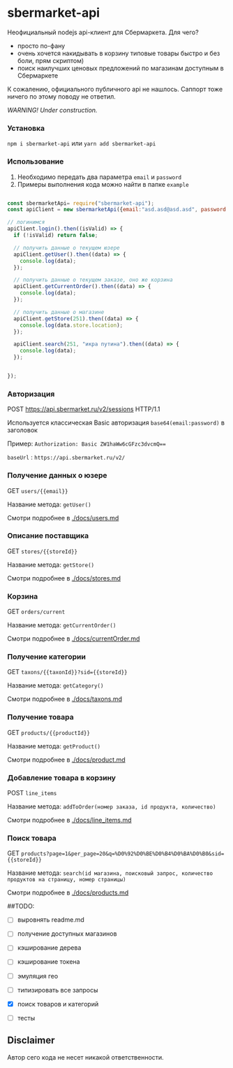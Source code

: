 # sbermarket-api
Неофициальный nodejs api-клиент для Сбермаркета. Для чего?
- просто по-фану
- очень хочется  накидывать в корзину типовые товары быстро и без боли, прям скриптом)
- поиск наилучших ценовых предложений по магазинам доступным в Сбермаркете

К сожалению, официального публичного api не нашлось. Саппорт тоже ничего по этому поводу не ответил.

*WARNING! Under construction.*

### Установка
```npm i sbermarket-api```
 или
```yarn add sbermarket-api```

### Использование
1. Необходимо передать два параметра `email` и `password`
3. Примеры выполнения кода можно найти в папке `example`

```JavaScript

const sbermarketApi= require("sbermarket-api");
const apiClient = new sbermarketApi({email:"asd.asd@asd.asd", password:"asdasd123"});

// логинимся
apiClient.login().then((isValid) => {
  if (!isValid) return false;

  // получить данные о текущем юзере
  apiClient.getUser().then((data) => {
    console.log(data);
  });

  // получить данные о текущем заказе, оно же корзина
  apiClient.getCurrentOrder().then((data) => {
    console.log(data);
  });

  // получить данные о магазине
  apiClient.getStore(251).then((data) => {
    console.log(data.store.location);
  });

  apiClient.search(251, "икра путина").then((data) => {
    console.log(data);
  });


});
```


### Авторизация

POST https://api.sbermarket.ru/v2/sessions HTTP/1.1

Используется классическая Basic авторизация `base64(email:password)` в заголовок

Пример: `Authorization: Basic ZW1haWw6cGFzc3dvcmQ==`

`baseUrl` : `https://api.sbermarket.ru/v2/`


### Получение данных о юзере
GET `users/{{email}}`

Название метода: `getUser()`

Смотри подробнее в [./docs/users.md](./docs/users.md)

### Описание поставщика
GET `stores/{{storeId}}`

Название метода: `getStore()`


Смотри подробнее в [./docs/stores.md](./docs/stores.md)


### Корзина
GET `orders/current`

Название метода: `getCurrentOrder()`

Смотри подробнее в [./docs/currentOrder.md](./docs/currentOrder.md)


### Получение категории
GET `taxons/{{taxonId}}?sid={{storeId}}`

Название метода: `getCategory()`

Смотри подробнее в [./docs/taxons.md](./docs/taxons.md)


### Получение товара
GET `products/{{productId}}`

Название метода: `getProduct()`

Смотри подробнее в [./docs/product.md](./docs/product.md)


### Добавление товара в корзину
POST `line_items`

Название метода: `addToOrder(номер заказа, id продукта, количество)`

Смотри подробнее в [./docs/line_items.md](./docs/line_items.md)


### Поиск товара
GET `products?page=1&per_page=20&q=%D0%92%D0%BE%D0%B4%D0%BA%D0%B0&sid={{storeId}}`

Название метода: `search(id магазина, поисковый запрос, количество продуктов на страницу, номер страницы)`

Смотри подробнее в [./docs/products.md](./docs/products.md)


##TODO:
- [ ] выровнять readme.md
- [ ] получение доступных магазинов
- [ ] кэширование дерева
- [ ] кэширование токена
- [ ] эмуляция гео
- [ ] типизировать все запросы
- [x] поиск товаров и категорий
- [ ] тесты


## Disclaimer
Автор сего кода не несет никакой ответственности.
